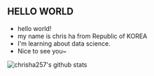 ## HELLO WORLD

 - hello world!
 - my name is chris ha from Republic of KOREA
 - I'm learning about data science.
 - Nice to see you~

![chrisha257's github stats](https://github-readme-stats.vercel.app/api?username=chrisha257&show_icons=true&theme=tokyonight)
